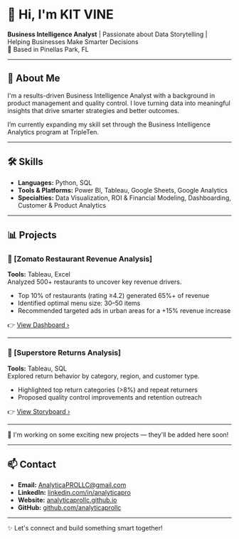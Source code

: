# 👋 Hi, I'm KIT VINE

**Business Intelligence Analyst** | Passionate about Data Storytelling | Helping Businesses Make Smarter Decisions  
📍 Based in Pinellas Park, FL

---

## 🚀 About Me

I'm a results-driven Business Intelligence Analyst with a background in product management and quality control. I love turning data into meaningful insights that drive smarter strategies and better outcomes.

I’m currently expanding my skill set through the Business Intelligence Analytics program at TripleTen.

---

## 🛠 Skills

- **Languages:** Python, SQL  
- **Tools & Platforms:** Power BI, Tableau, Google Sheets, Google Analytics  
- **Specialties:** Data Visualization, ROI & Financial Modeling, Dashboarding, Customer & Product Analytics

---

## 📊 Projects

### 🔗 [Zomato Restaurant Revenue Analysis]
**Tools:** Tableau, Excel  
Analyzed 500+ restaurants to uncover key revenue drivers.  
- Top 10% of restaurants (rating ≥4.2) generated 65%+ of revenue  
- Identified optimal menu size: 30–50 items  
- Recommended targeted ads in urban areas for a +15% revenue increase  

👉 [View Dashboard ›](https://public.tableau.com/views/RestaurantAnalysis_17482960681800/Step5MenuSizevsRevenue)

---

### 🔗 [Superstore Returns Analysis]
**Tools:** Tableau, SQL  
Explored return behavior by category, region, and customer type.  
- Highlighted top return categories (>8%) and repeat returners  
- Proposed quality control improvements and retention outreach  

👉 [View Storyboard ›](https://public.tableau.com/views/Superstorelast/Story1)

---

🚧 I'm working on some exciting new projects — they'll be added here soon!

---

## 📫 Contact

- **Email:** [AnalyticaPROLLC@gmail.com](mailto:AnalyticaPROLLC@gmail.com)  
- **LinkedIn:** [linkedin.com/in/analyticapro](https://www.linkedin.com/in/analyticapro/)  
- **Website:** [analyticaprollc.github.io](https://analyticaprollc.github.io/)  
- **GitHub:** [github.com/analyticaprollc](https://github.com/analyticaprollc)

---

✨ Let's connect and build something smart together!
